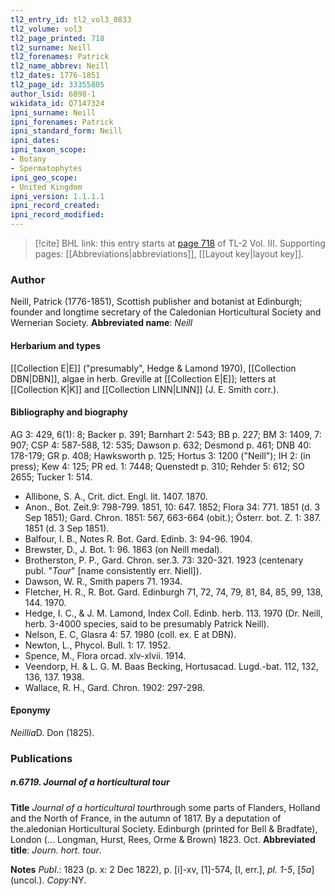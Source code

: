 ```yaml
---
tl2_entry_id: tl2_vol3_0833
tl2_volume: vol3
tl2_page_printed: 718
tl2_surname: Neill
tl2_forenames: Patrick
tl2_name_abbrev: Neill
tl2_dates: 1776-1851
tl2_page_id: 33355805
author_lsid: 6898-1
wikidata_id: Q7147324
ipni_surname: Neill
ipni_forenames: Patrick
ipni_standard_form: Neill
ipni_dates: 
ipni_taxon_scope: 
- Botany
- Spermatophytes
ipni_geo_scope: 
- United Kingdom
ipni_version: 1.1.1.1
ipni_record_created: 
ipni_record_modified:
---
```



> [!cite] BHL link: this entry starts at [page 718](https://www.biodiversitylibrary.org/page/33355805) of TL-2 Vol. III.
> Supporting pages: [[Abbreviations|abbreviations]], [[Layout key|layout key]].

### Author

Neill, Patrick (1776-1851), Scottish publisher and botanist at Edinburgh; founder and longtime secretary of the Caledonian Horticultural Society and Wernerian Society. 
**Abbreviated name**: *Neill*

#### Herbarium and types

[[Collection E|E]] ("presumably", Hedge & Lamond 1970), [[Collection DBN|DBN]], algae in herb. Greville at [[Collection E|E]]; letters at [[Collection K|K]] and [[Collection LINN|LINN]] (J. E. Smith corr.).

#### Bibliography and biography

AG 3: 429, 6(1): 8; Backer p. 391; Barnhart 2: 543; BB p. 227; BM 3: 1409, 7: 907; CSP 4: 587-588, 12: 535; Dawson p. 632; Desmond p. 461; DNB 40: 178-179; GR p. 408; Hawksworth p. 125; Hortus 3: 1200 ("Neill"); IH 2: (in press); Kew 4: 125; PR ed. 1: 7448; Quenstedt p. 310; Rehder 5: 612; SO 2655; Tucker 1: 514.
- Allibone, S. A., Crit. dict. Engl. lit. 1407. 1870.
- Anon., Bot. Zeit.9: 798-799. 1851, 10: 647. 1852; Flora 34: 771. 1851 (d. 3 Sep 1851); Gard. Chron. 1851: 567, 663-664 (obit.); Österr. bot. Z. 1: 387. 1851 (d. 3 Sep 1851).
- Balfour, I. B., Notes R. Bot. Gard. Edinb. 3: 94-96. 1904.
- Brewster, D., J. Bot. 1: 96. 1863 (on Neill medal).
- Brotherston, P. P., Gard. Chron. ser.3. 73: 320-321. 1923 (centenary publ. "*Tour*" \[name consistently err. Niell\]).
- Dawson, W. R., Smith papers 71. 1934.
- Fletcher, H. R., R. Bot. Gard. Edinburgh 71, 72, 74, 79, 81, 84, 85, 99, 138, 144. 1970.
- Hedge, I. C., & J. M. Lamond, Index Coll. Edinb. herb. 113. 1970 (Dr. Neill, herb. 3-4000 species, said to be presumably Patrick Neill).
- Nelson, E. C, Glasra 4: 57. 1980 (coll. ex. E at DBN).
- Newton, L., Phycol. Bull. 1: 17. 1952.
- Spence, M., Flora orcad. xlv-xlvii. 1914.
- Veendorp, H. & L. G. M. Baas Becking, Hortusacad. Lugd.-bat. 112, 132, 136, 137. 1938.
- Wallace, R. H., Gard. Chron. 1902: 297-298.

#### Eponymy

*Neillia*D. Don (1825).

### Publications

##### n.6719. Journal of a horticultural tour

**Title**
*Journal of a horticultural tour*through some parts of Flanders, Holland and the North of France, in the autumn of 1817. By a deputation of the.aledonian Horticultural Society. Edinburgh (printed for Bell & Bradfate), London (... Longman, Hurst, Rees, Orme & Brown) 1823. Oct.
**Abbreviated title**: *Journ. hort. tour*.

**Notes**
*Publ*.: 1823 (p. x: 2 Dec 1822), p. \[i\]-xv, \[1\]-574, \[I, err.\], *pl. 1-5*, \[*5a*\] (uncol.). *Copy*:NY.


